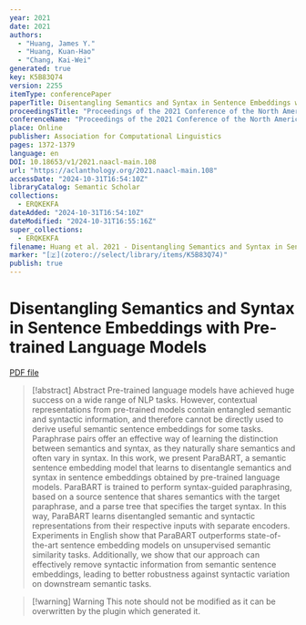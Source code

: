 ```yaml
---
year: 2021
date: 2021
authors:
  - "Huang, James Y."
  - "Huang, Kuan-Hao"
  - "Chang, Kai-Wei"
generated: true
key: K5B83Q74
version: 2255
itemType: conferencePaper
paperTitle: Disentangling Semantics and Syntax in Sentence Embeddings with Pre-trained Language Models
proceedingsTitle: "Proceedings of the 2021 Conference of the North American Chapter of the Association for Computational Linguistics: Human Language Technologies"
conferenceName: "Proceedings of the 2021 Conference of the North American Chapter of the Association for Computational Linguistics: Human Language Technologies"
place: Online
publisher: Association for Computational Linguistics
pages: 1372-1379
language: en
DOI: 10.18653/v1/2021.naacl-main.108
url: "https://aclanthology.org/2021.naacl-main.108"
accessDate: "2024-10-31T16:54:10Z"
libraryCatalog: Semantic Scholar
collections:
  - ERQKEKFA
dateAdded: "2024-10-31T16:54:10Z"
dateModified: "2024-10-31T16:55:16Z"
super_collections:
  - ERQKEKFA
filename: Huang et al. 2021 - Disentangling Semantics and Syntax in Sentence Embeddings with Pre-trained Language Models.pdf
marker: "[🇿](zotero://select/library/items/K5B83Q74)"
publish: true
---
```

# Disentangling Semantics and Syntax in Sentence Embeddings with Pre-trained Language Models

[PDF file](/Papers/PDFs/Huang%20et%20al.%202021%20-%20Disentangling%20Semantics%20and%20Syntax%20in%20Sentence%20Embeddings%20with%20Pre-trained%20Language%20Models.pdf)

> [!abstract] Abstract
> Pre-trained language models have achieved huge success on a wide range of NLP tasks. However, contextual representations from pre-trained models contain entangled semantic and syntactic information, and therefore cannot be directly used to derive useful semantic sentence embeddings for some tasks. Paraphrase pairs offer an effective way of learning the distinction between semantics and syntax, as they naturally share semantics and often vary in syntax. In this work, we present ParaBART, a semantic sentence embedding model that learns to disentangle semantics and syntax in sentence embeddings obtained by pre-trained language models. ParaBART is trained to perform syntax-guided paraphrasing, based on a source sentence that shares semantics with the target paraphrase, and a parse tree that specifies the target syntax. In this way, ParaBART learns disentangled semantic and syntactic representations from their respective inputs with separate encoders. Experiments in English show that ParaBART outperforms state-of-the-art sentence embedding models on unsupervised semantic similarity tasks. Additionally, we show that our approach can effectively remove syntactic information from semantic sentence embeddings, leading to better robustness against syntactic variation on downstream semantic tasks.

>[!warning] Warning
> This note should not be modified as it can be overwritten by the plugin which generated it.

